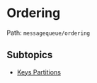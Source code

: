 # Ordering

Path: `messagequeue/ordering`

## Subtopics
- [Keys Partitions](./keys_partitions/README.md)
